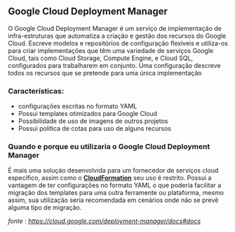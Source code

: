 Google Cloud Deployment Manager
-------------------------------

O Google Cloud Deployment Manager é um serviço de implementação de infra-estruturas que automatiza a criação e gestão dos recursos do Google Cloud. Escreve modelos e repositórios de configuração flexíveis e utiliza-os para criar implementações que têm uma variedade de serviços Google Cloud, tais como Cloud Storage, Compute Engine, e Cloud SQL, configurados para trabalharem em conjunto. Uma configuração descreve todos os recursos que se pretende para uma única implementação


### Características:
*   configurações escritas no formato YAML
*   Possui templates otimizados para Google Cloud
*   Possibilidade de uso de imagens de outros projetos
*   Possui política de cotas para uso de alguns recursos

### Quando e porque eu utilizaria o Google Cloud Deployment Manager 
É mais uma soluçáo desenvolvida para um fornecedor de serviços cloud específico, assim como o [**CloudFormation**](02-1-6%20CloudFormation.md) seu uso é restrito. Possui a vantagem de ter configurações no formato YAML o que poderia facilitar a migração dos templates para uma outra ferramente ou plataforma, mesmo assim, sua utilização seria recomendada em cenários onde não se prevê alguma tipo de migração.

_fonte_ : _https://cloud.google.com/deployment-manager/docs#docs_